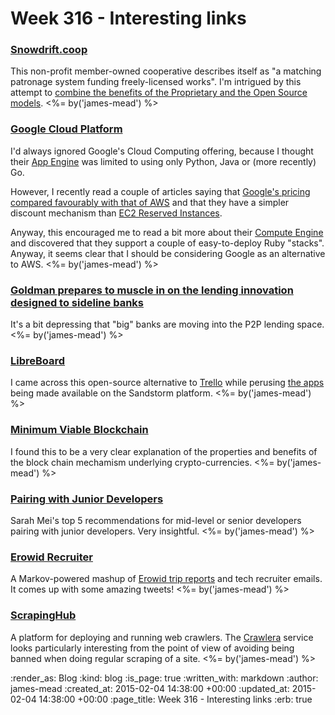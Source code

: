 Week 316 - Interesting links
============================

### [Snowdrift.coop](https://snowdrift.coop/)

This non-profit member-owned cooperative describes itself as "a matching patronage system funding freely-licensed works". I'm intrigued by this attempt to [combine the benefits of the Proprietary and the Open Source models](https://snowdrift.coop/p/snowdrift/w/en/intro). <%= by('james-mead') %>


### [Google Cloud Platform](https://cloud.google.com/)

I'd always ignored Google's Cloud Computing offering, because I thought their [App Engine](https://cloud.google.com/appengine/) was limited to using only Python, Java or (more recently) Go.

However, I recently read a couple of articles saying that [Google's pricing compared favourably with that of AWS](http://www.rightscale.com/blog/cloud-cost-analysis/google-slashes-cloud-prices-google-vs-aws-price-comparison) and that they have a simpler discount mechanism than [EC2 Reserved Instances](http://aws.amazon.com/ec2/purchasing-options/reserved-instances/).

Anyway, this encouraged me to read a bit more about their [Compute Engine](https://cloud.google.com/compute/) and discovered that they support a couple of easy-to-deploy Ruby "stacks". Anyway, it seems clear that I should be considering Google as an alternative to AWS. <%= by('james-mead') %>


### [Goldman prepares to muscle in on the lending innovation designed to sideline banks](https://theconversation.com/goldman-prepares-to-muscle-in-on-the-lending-innovation-designed-to-sideline-banks-37000)

It's a bit depressing that "big" banks are moving into the P2P lending space. <%= by('james-mead') %>


### [LibreBoard](http://git.libreboard.com/libreboard/libreboard/blob/master/README.md)

I came across this open-source alternative to [Trello](https://trello.com) while perusing [the apps](https://sandstorm.io/apps/) being made available on the Sandstorm platform. <%= by('james-mead') %>


### [Minimum Viable Blockchain](https://www.igvita.com/2014/05/05/minimum-viable-block-chain/)

I found this to be a very clear explanation of the properties and benefits of the block chain mechamism underlying crypto-currencies. <%= by('james-mead') %>


### [Pairing with Junior Developers](https://devmynd.com/blog/2015-1-pairing-with-junior-developers)

Sarah Mei's top 5 recommendations for mid-level or senior developers pairing with junior developers. Very insightful. <%= by('james-mead') %>


### [Erowid Recruiter](https://twitter.com/erowidrecruiter)

A Markov-powered mashup of [Erowid trip reports](https://www.erowid.org/experiences/) and tech recruiter emails. It comes up with some amazing tweets! <%= by('james-mead') %>


### [ScrapingHub](http://scrapinghub.com/)

A platform for deploying and running web crawlers. The [Crawlera](http://scrapinghub.com/crawlera/) service looks particularly interesting from the point of view of avoiding being banned when doing regular scraping of a site. <%= by('james-mead') %>


:render_as: Blog
:kind: blog
:is_page: true
:written_with: markdown
:author: james-mead
:created_at: 2015-02-04 14:38:00 +00:00
:updated_at: 2015-02-04 14:38:00 +00:00
:page_title: Week 316 - Interesting links
:erb: true
